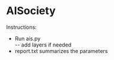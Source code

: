 # AISociety
Instructions:    
- Run ais.py   
-- add layers if needed  
- report.txt summarizes the parameters  
